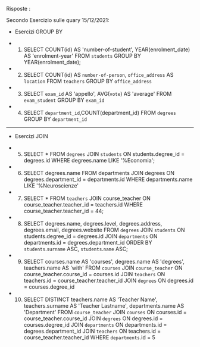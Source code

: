 Risposte :

Secondo Esercizio sulle quary 15/12/2021:

- Esercizi GROUP BY

- 1) SELECT COUNT(id) AS 'number-of-student', YEAR(enrolment_date) AS 'enrolment-year'
FROM `students`
GROUP BY YEAR(enrolment_date);

- 2) SELECT COUNT(id) AS `number-of-person`,  `office_address` AS `location`
FROM `teachers` 
GROUP BY `office_address`

- 3) SELECT `exam_id` AS 'appello', AVG(`vote`) AS 'average'
FROM `exam_student`
GROUP BY `exam_id`

- 4) SELECT `department_id`,COUNT(department_id)
FROM `degrees`
GROUP BY `department_id`

__________________________________________________________________

- Esercizi JOIN

- 5) SELECT * FROM `degrees`
JOIN `students` ON students.degree_id = degrees.id 
WHERE degrees.name LIKE '%Economia';

- 6) SELECT degrees.name 
FROM departments
JOIN degrees ON degrees.department_id = departments.id
WHERE departments.name LIKE '%Neuroscienze'

- 7) SELECT *
FROM `teachers`
JOIN course_teacher ON course_teacher.teacher_id = teachers.id
WHERE course_teacher.teacher_id = 44;

- 8) SELECT degrees.name, degrees.level, degrees.address, degrees.email, degrees.website
FROM `degrees`
JOIN `students` ON students.degree_id = degrees.id
JOIN `departments` ON departments.id = degrees.department_id
ORDER BY `students`.`surname` ASC, `students`.`name` ASC;

- 9) SELECT courses.name AS 'courses', degrees.name AS 'degrees', teachers.name AS 'with'
FROM `courses`
JOIN `course_teacher` ON course_teacher.course_id = courses.id
JOIN `teachers` ON teachers.id = course_teacher.teacher_id
JOIN `degrees` ON degrees.id = courses.degree_id

- 10) SELECT DISTINCT teachers.name AS 'Teacher Name', teachers.surname AS 'Teacher Lastname', departments.name AS 'Department'
FROM `course_teacher`
JOIN `courses` ON courses.id = course_teacher.course_id
JOIN `degrees` ON degrees.id = courses.degree_id
JOIN `departments` ON departments.id = degrees.department_id
JOIN `teachers` ON teachers.id = course_teacher.teacher_id
WHERE `departments`.id = 5

